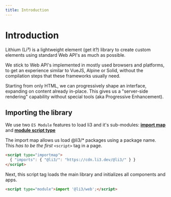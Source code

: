 ```yaml
---
title: Introduction
---
```


# Introduction

Lithium (Li³) is a lightweight element (get it?) library to create custom elements using standard Web API's as much as possible.

We stick to Web API's implemented in mostly used browsers and platforms, to get an experience similar to VueJS, Alpine or Solid, without the compilation steps that these frameworks usually need.

Starting from only HTML, we can progressively shape an interface, expanding on content already in-place. This gives us a "server-side rendering" capability without special tools (aka Progressive Enhancement).

## Importing the library

We use two `ES Module` features to load li3 and it's sub-modules: [**import map**](https://developer.mozilla.org/en-US/docs/Web/HTML/Element/script/type/importmap) and [**module script type**](https://developer.mozilla.org/en-US/docs/Web/JavaScript/Guide/Modules#applying_the_module_to_your_html)

The import map allows us load @li3/* packages using a package name. This _has to be the first_ `<script>` tag in a page.

```html
<script type="importmap">
  { "imports": { "@li3/": "https://cdn.li3.dev/@li3/" } }
</script>
```

Next, this script tag loads the main library and initializes all components and apps.

```html
<script type="module">import '@li3/web';</script>
```
